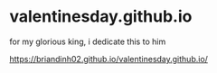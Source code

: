 # valentinesday.github.io

for my glorious king, i dedicate this to him

https://briandinh02.github.io/valentinesday.github.io/
